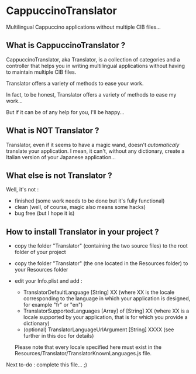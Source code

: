 CappuccinoTranslator
====================

Multilingual Cappuccino applications without multiple CIB files...

## What is CappuccinoTranslator ?

CappuccinoTranslator, aka Translator, is a collection of categories and a controller that helps you in writing multilingual applications without having to maintain multiple CIB files.

Translator offers a variety of methods to ease your work.

In fact, to be honest, Translator offers a variety of methods to ease my work...

But if it can be of any help for you, I'll be happy...

## What is NOT Translator ?

Translator, even if it seems to have a magic wand, doesn't *automaticaly* translate your application. I mean, it can't, without any dictionary, create a Italian version of your Japanese application...

## What else is not Translator ?

Well, it's not :

- finished (some work needs to be done but it's fully functional)
- clean (well, of course, magic also means some hacks)
- bug free (but I hope it is)

## How to install Translator in your project ?

- copy the folder "Translator" (containing the two source files) to the root folder of your project
- copy the folder "Translator" (the one located in the Resources folder) to your Resources folder
- edit your Info.plist and add :

    - TranslatorDefaultLanguage [String] XX (where XX is the locale corresponding to the language in which your application is designed, for example "fr" or "en")
    - TranslatorSupportedLanguages [Array] of [String] XX (where XX is a locale supported by your application, that is for which you provide a dictionary)
    - (optional) TranslatorLanguageUrlArgument [String] XXXX (see further in this doc for details)
    
    Please note that every locale specified here must exist in the Resources/Translator/TranslatorKnownLanguages.js file.

Next to-do : complete this file...  ;)

